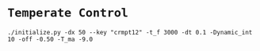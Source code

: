 # `Temperate Control`


```
./initialize.py -dx 50 --key "crmpt12" -t_f 3000 -dt 0.1 -Dynamic_int 10 -off -0.50 -T_ma -9.0
```
